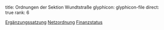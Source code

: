 title: Ordnungen der Sektion Wundtstraße
glyphicon: glyphicon-file
direct: true
rank: 6

[Ergänzungssatzung](/documents/legal/division_wundtstraße/constitution.pdf)
[Netzordnung](/documents/legal/division_wundtstraße/network.pdf)
[Finanzstatus](/documents/legal/division_wundtstraße/finance.pdf)
